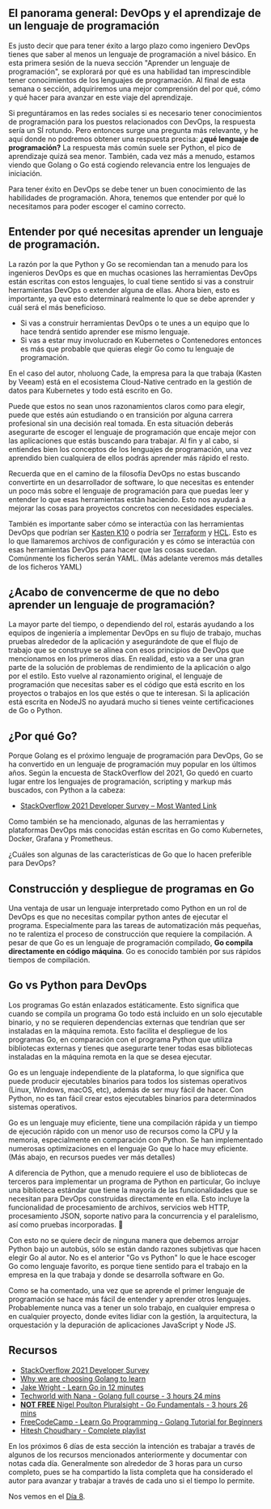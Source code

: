 ## El panorama general: DevOps y el aprendizaje de un lenguaje de programación

Es justo decir que para tener éxito a largo plazo como ingeniero DevOps tienes que saber al menos un lenguaje de programación a nivel básico. En esta primera sesión de la nueva sección "Aprender un lenguaje de programación", se explorará por qué es una habilidad tan imprescindible tener conocimientos de los lenguajes de programación. Al final de esta semana o sección, adquiriremos una mejor comprensión del por qué, cómo y qué hacer para avanzar en este viaje del aprendizaje.

Si preguntáramos en las redes sociales si es necesario tener conocimientos de programación para los puestos relacionados con DevOps, la respuesta sería un SÍ rotundo. Pero entonces surge una pregunta más relevante, y he aquí donde no podremos obtener una respuesta precisa: **¿qué lenguaje de programación?** La respuesta más común suele ser Python, el pico de aprendizaje quizá sea menor. También, cada vez más a menudo, estamos viendo que Golang o Go está cogiendo relevancia entre los lenguajes de iniciación.

Para tener éxito en DevOps se debe tener un buen conocimiento de las habilidades de programación. Ahora, tenemos que entender por qué lo necesitamos para poder escoger el camino correcto.

## Entender por qué necesitas aprender un lenguaje de programación.

La razón por la que Python y Go se recomiendan tan a menudo para los ingenieros DevOps es que en muchas ocasiones las herramientas DevOps están escritas con estos lenguajes, lo cual tiene sentido si vas a construir herramientas DevOps o extender alguna de ellas. Ahora bien, esto es importante, ya que esto determinará realmente lo que se debe aprender y cuál será el más beneficioso. 
- Si vas a construir herramientas DevOps o te unes a un equipo que lo hace tendrá sentido aprender ese mismo lenguaje.
- Si vas a estar muy involucrado en Kubernetes o Contenedores entonces es más que probable que quieras elegir Go como tu lenguaje de programación. 
 
En el caso del autor, nholuong Cade, la empresa para la que trabaja (Kasten by Veeam) está en el ecosistema Cloud-Native centrado en la gestión de datos para Kubernetes y todo está escrito en Go.

Puede que estos no sean unos razonamientos claros como para elegir, puede que estés aún estudiando o en transición por alguna carrera profesional sin una decisión real tomada. En esta situación deberás asegurarte de escoger el lenguaje de programación que encaje mejor con las aplicaciones que estás buscando para trabajar. Al fin y al cabo, si entiendes bien los conceptos de los lenguajes de programación, una vez aprendido bien cualquiera de ellos podrás aprender más rápido el resto.

Recuerda que en el camino de la filosofía DevOps no estas buscando convertirte en un desarrollador de software, lo que necesitas es entender un poco más sobre el lenguaje de programación para que puedas leer y entender lo que esas herramientas están haciendo. Esto nos ayudará a mejorar las cosas para proyectos concretos con necesidades especiales.

También es importante saber cómo se interactúa con las herramientas DevOps que podrían ser [Kasten K10](https://www.kasten.io/) o podría ser [Terraform](https://www.terraform.io/) y [HCL](https://github.com/hashicorp/hcl). Esto es lo que llamaremos archivos de configuración y es cómo se interactúa con esas herramientas DevOps para hacer que las cosas sucedan. Comúnmente los ficheros serán YAML. (Más adelante veremos más detalles de los ficheros YAML)

## ¿Acabo de convencerme de que no debo aprender un lenguaje de programación?

La mayor parte del tiempo, o dependiendo del rol, estarás ayudando a los equipos de ingeniería a implementar DevOps en su flujo de trabajo, muchas pruebas alrededor de la aplicación y asegurándote de que el flujo de trabajo que se construye se alinea con esos principios de DevOps que mencionamos en los primeros días. En realidad, esto va a ser una gran parte de la solución de problemas de rendimiento de la aplicación o algo por el estilo. Esto vuelve al razonamiento original, el lenguaje de programación que necesitas saber es el código que está escrito en los proyectos o trabajos en los que estés o que te interesan. Si la aplicación está escrita en NodeJS no ayudará mucho si tienes veinte certificaciones de Go o Python.

## ¿Por qué Go?

Porque Golang es el próximo lenguaje de programación para DevOps, Go se ha convertido en un lenguaje de programación muy popular en los últimos años. Según la encuesta de StackOverflow del 2021, Go quedó en cuarto lugar entre los lenguajes de programación, scripting y markup más buscados, con Python a la cabeza:

- [StackOverflow 2021 Developer Survey – Most Wanted Link](https://insights.stackoverflow.com/survey/2021#section-most-loved-dreaded-and-wanted-programming-scripting-and-markup-languages)


Como también se ha mencionado, algunas de las herramientas y plataformas DevOps más conocidas están escritas en Go como Kubernetes, Docker, Grafana y Prometheus.

¿Cuáles son algunas de las características de Go que lo hacen preferible para DevOps?

## Construcción y despliegue de programas en Go

Una ventaja de usar un lenguaje interpretado como Python en un rol de DevOps es que no necesitas compilar python antes de ejecutar el programa. Especialmente para las tareas de automatización más pequeñas, no te ralentiza el proceso de construcción que requiere la compilación. A pesar de que Go es un lenguaje de programación compilado, **Go compila directamente en código máquina**. Go es conocido también por sus rápidos tiempos de compilación.

## Go vs Python para DevOps

Los programas Go están enlazados estáticamente. Esto significa que cuando se compila un programa Go todo está incluido en un solo ejecutable binario, y no se requieren dependencias externas que tendrían que ser instaladas en la máquina remota. Esto facilita el despliegue de los programas Go, en comparación con el programa Python que utiliza bibliotecas externas y tienes que asegurarte tener todas esas bibliotecas instaladas en la máquina remota en la que se desea ejecutar.

Go es un lenguaje independiente de la plataforma, lo que significa que puede producir ejecutables binarios para todos los sistemas operativos (Linux, Windows, macOS, etc), además de ser muy fácil de hacer. Con Python, no es tan fácil crear estos ejecutables binarios para determinados sistemas operativos.

Go es un lenguaje muy eficiente, tiene una compilación rápida y un tiempo de ejecución rápido con un menor uso de recursos como la CPU y la memoria, especialmente en comparación con Python. Se han implementado numerosas optimizaciones en el lenguaje Go que lo hace muy eficiente. (Más abajo, en recursos puedes ver más detalles)

A diferencia de Python, que a menudo requiere el uso de bibliotecas de terceros para implementar un programa de Python en particular, Go incluye una biblioteca estándar que tiene la mayoría de las funcionalidades que se necesitan para DevOps construidas directamente en ella. Esto incluye la funcionalidad de procesamiento de archivos, servicios web HTTP, procesamiento JSON, soporte nativo para la concurrencia y el paralelismo, así como pruebas incorporadas. 👀

Con esto no se quiere decir de ninguna manera que debemos arrojar Python bajo un autobús, sólo se están dando razones subjetivas que hacen elegir Go al autor. No es el anterior "Go vs Python" lo que le hace escoger Go como lenguaje favorito, es porque tiene sentido para el trabajo en la empresa en la que trabaja y donde se desarrolla software en Go.

Como se ha comentado, una vez que se aprende el primer lenguaje de programación se hace más fácil de entender y aprender otros lenguajes. Probablemente nunca vas a tener un solo trabajo, en cualquier empresa o en cualquier proyecto, donde evites lidiar con la gestión, la arquitectura, la orquestación y la depuración de aplicaciones JavaScript y Node JS.

## Recursos

- [StackOverflow 2021 Developer Survey](https://insights.stackoverflow.com/survey/2021)
- [Why we are choosing Golang to learn](https://www.youtube.com/watch?v=7pLqIIAqZD4&t=9s)
- [Jake Wright - Learn Go in 12 minutes](https://www.youtube.com/watch?v=C8LgvuEBraI&t=312s)
- [Techworld with Nana - Golang full course - 3 hours 24 mins](https://www.youtube.com/watch?v=yyUHQIec83I)
- [**NOT FREE** Nigel Poulton Pluralsight - Go Fundamentals - 3 hours 26 mins](https://www.pluralsight.com/courses/go-fundamentals)
- [FreeCodeCamp - Learn Go Programming - Golang Tutorial for Beginners](https://www.youtube.com/watch?v=YS4e4q9oBaU&t=1025s)
- [Hitesh Choudhary - Complete playlist](https://www.youtube.com/playlist?list=PLRAV69dS1uWSR89FRQGZ6q9BR2b44Tr9N)

En los próximos 6 días de esta sección la intención es trabajar a través de algunos de los recursos mencionados anteriormente y documentar con notas cada día. Generalmente son alrededor de 3 horas para un curso completo, pues se ha compartido la lista completa que ha considerado el autor para avanzar y trabajar a través de cada uno si el tiempo lo permite.

Nos vemos en el [Día 8](day08.md).

